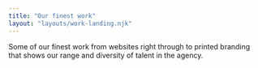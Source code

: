 ```yaml
---
title: "Our finest work"
layout: "layouts/work-landing.njk"
---
```


Some of our finest work from websites right through to printed
branding that shows our range and diversity of talent in the agency.
